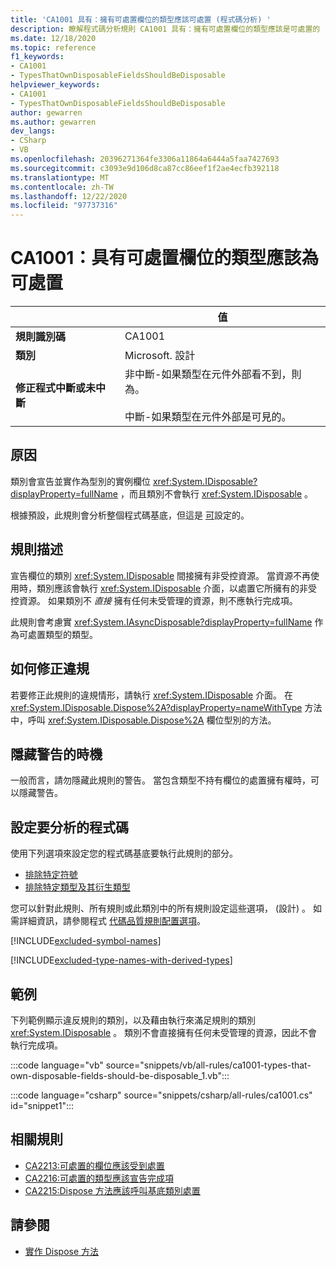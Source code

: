 ```yaml
---
title: 'CA1001 具有：擁有可處置欄位的類型應該可處置 (程式碼分析) '
description: 瞭解程式碼分析規則 CA1001 具有：擁有可處置欄位的類型應該是可處置的
ms.date: 12/18/2020
ms.topic: reference
f1_keywords:
- CA1001
- TypesThatOwnDisposableFieldsShouldBeDisposable
helpviewer_keywords:
- CA1001
- TypesThatOwnDisposableFieldsShouldBeDisposable
author: gewarren
ms.author: gewarren
dev_langs:
- CSharp
- VB
ms.openlocfilehash: 20396271364fe3306a11864a6444a5faa7427693
ms.sourcegitcommit: c3093e9d106d8ca87cc86eef1f2ae4ecfb392118
ms.translationtype: MT
ms.contentlocale: zh-TW
ms.lasthandoff: 12/22/2020
ms.locfileid: "97737316"
---
```

# <a name="ca1001-types-that-own-disposable-fields-should-be-disposable"></a>CA1001：具有可處置欄位的類型應該為可處置

| | 值 |
|-|-|
| **規則識別碼** |CA1001|
| **類別** |Microsoft. 設計|
| **修正程式中斷或未中斷** |非中斷-如果類型在元件外部看不到，則為。<br/><br/>中斷-如果類型在元件外部是可見的。|

## <a name="cause"></a>原因

類別會宣告並實作為型別的實例欄位 <xref:System.IDisposable?displayProperty=fullName> ，而且類別不會執行 <xref:System.IDisposable> 。

根據預設，此規則會分析整個程式碼基底，但這是 [可](#configure-code-to-analyze)設定的。

## <a name="rule-description"></a>規則描述

宣告欄位的類別 <xref:System.IDisposable> 間接擁有非受控資源。 當資源不再使用時，類別應該會執行 <xref:System.IDisposable> 介面，以處置它所擁有的非受控資源。 如果類別不 *直接* 擁有任何未受管理的資源，則不應執行完成項。

此規則會考慮實 <xref:System.IAsyncDisposable?displayProperty=fullName> 作為可處置類型的類型。

## <a name="how-to-fix-violations"></a>如何修正違規

若要修正此規則的違規情形，請執行 <xref:System.IDisposable> 介面。 在 <xref:System.IDisposable.Dispose%2A?displayProperty=nameWithType> 方法中，呼叫 <xref:System.IDisposable.Dispose%2A> 欄位型別的方法。

## <a name="when-to-suppress-warnings"></a>隱藏警告的時機

一般而言，請勿隱藏此規則的警告。 當包含類型不持有欄位的處置擁有權時，可以隱藏警告。

## <a name="configure-code-to-analyze"></a>設定要分析的程式碼

使用下列選項來設定您的程式碼基底要執行此規則的部分。

- [排除特定符號](#exclude-specific-symbols)
- [排除特定類型及其衍生類型](#exclude-specific-types-and-their-derived-types)

您可以針對此規則、所有規則或此類別中的所有規則設定這些選項， (設計) 。 如需詳細資訊，請參閱程式 [代碼品質規則配置選項](../code-quality-rule-options.md)。

[!INCLUDE[excluded-symbol-names](~/includes/code-analysis/excluded-symbol-names.md)]

[!INCLUDE[excluded-type-names-with-derived-types](~/includes/code-analysis/excluded-type-names-with-derived-types.md)]

## <a name="example"></a>範例

下列範例顯示違反規則的類別，以及藉由執行來滿足規則的類別 <xref:System.IDisposable> 。 類別不會直接擁有任何未受管理的資源，因此不會執行完成項。

:::code language="vb" source="snippets/vb/all-rules/ca1001-types-that-own-disposable-fields-should-be-disposable_1.vb":::

:::code language="csharp" source="snippets/csharp/all-rules/ca1001.cs" id="snippet1":::

## <a name="related-rules"></a>相關規則

- [CA2213:可處置的欄位應該受到處置](ca2213.md)
- [CA2216:可處置的類型應該宣告完成項](ca2216.md)
- [CA2215:Dispose 方法應該呼叫基底類別處置](ca2215.md)

## <a name="see-also"></a>請參閱

- [實作 Dispose 方法](../../../standard/garbage-collection/implementing-dispose.md)
